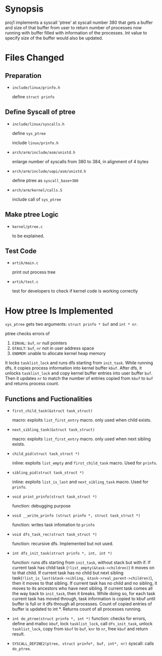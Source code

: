 # Synopsis
proj1 implements a syscall 'ptree' at syscall number 380 that gets a buffer and size of that buffer from user to return number of processes now running with buffer filled with information of the processes. Int value to specify size of the buffer would also be updated.

# Files Changed
## Preparation
- `include/linux/prinfo.h` 

  define `struct prinfo`

## Define Syscall of ptree

- `include/linux/syscalls.h`

  define `sys_ptree`
  
  include `linux/prinfo.h`
    
- `arch/arm/include/asm/unistd.h`

  enlarge number of syscalls from 380 to 384, in alignment of 4 bytes

- `arch/arm/include/uapi/asm/unistd.h`

  define ptree as `syscall_base+380`

- `arch/arm/kernel/calls.S`
  
  include call of `sys_ptree`

## Make ptree Logic

- `kernel/ptree.c`

  to be explained.
  
## Test Code

- `artik/main.c`

  print out process tree

- `artik/test.c`
  
  test for developers to check if kernel code is working correctly

# How ptree Is Implemented

`sys_ptree` gets two arguments: `struct prinfo * buf` and `int * nr`.

ptree checks errors of
1. `EINVAL`: `buf`, `nr` null pointers 
2. `EFAULT`: `buf`, `nr` not in user address space
3. `ENOMEM`: unable to allocate kernel heap memory

It locks `tasklist_lock` and runs dfs starting from `init_task`.
While running dfs, it copies process information into kernel buffer `kbuf`.
After dfs, it unlocks `tasklist_lock` and copy kernel buffer entries into user buffer `buf`.
Then it updates `nr` to match the number of entries copied from `kbuf` to `buf` and returns process count.

## Functions and Fuctionalities
- `first_child_task(&struct task_struct)`

  macro: exploits `list_first_entry` macro. only used when child exists.

- `next_sibling_task(&struct task_struct)`
   
  macro: exploits `list_first_entry` macro. only used when next sibling exists.

- `child_pid(struct task_struct *)`
  
  inline: exploits `list_empty` and `first_child_task` macro. Used for `prinfo`.

- `sibling_pid(struct task_struct *)`
  
  inline: exploits `list_is_last` and `next_sibling_task` macro. Used for `prinfo`.

- `void print_prinfo(struct task_struct *)`
  
  function: debugging purpose

- `void __write_prinfo (struct prinfo *, struct task_struct *)`

  function: writes task infomation to `prinfo`  
- `void dfs_task_rec(struct task_struct *)`
  
  function: recursive dfs. Implemented but not used.

- `int dfs_init_task(struct prinfo *, int, int *)`
  
  function: runs dfs starting from `init_task`, without stack but with if. 
  If current task has child task (`!list_empty(&task->children)`) it moves on to that child.
  If current task has no child but next sibling task(`!list_is_last(&task->sibling, &task->real_parent->children)`), then it moves to that sibling.
  If current task has no child and no sibling, it moves to its ancestors who have next sibling.
  If current task comes all the way back to `init_task`, then it breaks.
  While doing so, for each task current task has moved through, task information is copied to kbuf until buffer is full or it dfs through all processes.
  Count of copied entries of buffer is updated to int *.
  Returns count of all processes running.
- `int do_ptree(struct prinfo *, int *)`
  function: checks for errors, define and malloc `kbuf`, lock `tasklist_lock`, call `dfs_init_task`, unlock `tasklist_lock`, copy from `kbuf` to `buf`, `knr` to `nr`, free `kbuf` and return result.
- `SYSCALL_DEFINE2(ptree, struct prinfo*, buf, int*, nr)`
  syscall: calls `do_ptree`.
